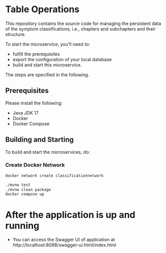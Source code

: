 # Table Operations

This repository contains the source code for managing the persistent data of the symptom classifications, i.e., chapters and subchapters and their structure.

To start the microservice, you'll need to:
- fulfill the prerequisites
- export the configuration of your local database
- build and start this microservice.

The steps are specified in the following.

## Prerequisites
Please install the following:
- Java JDK 17
- Docker
- Docker Compose

## Building and Starting

To build and start the microservices, do:
### Create Docker Network
```bash
docker network create classificationnetwork
```

```bash
./mvnw test
./mvnw clean package
docker compose up 
```
# After the application is up and running
- You can access the Swagger UI of application at http://localhost:8098/swagger-ui.html/index.html
